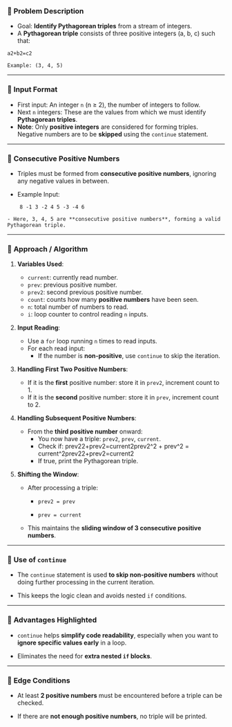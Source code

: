 ### 🔷 **Problem Description**

- Goal: **Identify Pythagorean triples** from a stream of integers.
- A **Pythagorean triple** consists of three positive integers (a, b, c) such that:
```
a2+b2=c2
```
    Example: (3, 4, 5)

---

### 🔷 **Input Format**

- First input: An integer `n` (n ≥ 2), the number of integers to follow.
- Next `n` integers: These are the values from which we must identify **Pythagorean triples**.
- **Note**: Only **positive integers** are considered for forming triples. Negative numbers are to be **skipped** using the `continue` statement.

---

### 🔷 **Consecutive Positive Numbers**

- Triples must be formed from **consecutive positive numbers**, ignoring any negative values in between.
    
- Example Input:
```
    8 -1 3 -2 4 5 -3 -4 6
```
    - Here, 3, 4, 5 are **consecutive positive numbers**, forming a valid Pythagorean triple.

---

### 🔷 **Approach / Algorithm**

1. **Variables Used**:
    - `current`: currently read number.
    - `prev`: previous positive number.
    - `prev2`: second previous positive number.
    - `count`: counts how many **positive numbers** have been seen.
    - `n`: total number of numbers to read.
    - `i`: loop counter to control reading `n` inputs.
2. **Input Reading**:
    
    - Use a `for` loop running `n` times to read inputs.
    - For each read input:
        - If the number is **non-positive**, use `continue` to skip the iteration.
3. **Handling First Two Positive Numbers**:
    - If it is the **first** positive number: store it in `prev2`, increment count to 1.
    - If it is the **second** positive number: store it in `prev`, increment count to 2.
4. **Handling Subsequent Positive Numbers**:
    - From the **third positive number** onward:
        - You now have a triple: `prev2`, `prev`, `current`.
        - Check if:
            prev22+prev2=current2prev2^2 + prev^2 = current^2prev22+prev2=current2
        - If true, print the Pythagorean triple.
            
5. **Shifting the Window**:
    
    - After processing a triple:
        
        - `prev2 = prev`
            
        - `prev = current`
            
    - This maintains the **sliding window of 3 consecutive positive numbers**.
        

---

### 🔷 **Use of `continue`**

- The `continue` statement is used **to skip non-positive numbers** without doing further processing in the current iteration.
    
- This keeps the logic clean and avoids nested `if` conditions.
    

---

### 🔷 **Advantages Highlighted**

- `continue` helps **simplify code readability**, especially when you want to **ignore specific values early** in a loop.
    
- Eliminates the need for **extra nested `if` blocks**.
    

---

### 🔷 **Edge Conditions**

- At least **2 positive numbers** must be encountered before a triple can be checked.
    
- If there are **not enough positive numbers**, no triple will be printed.
